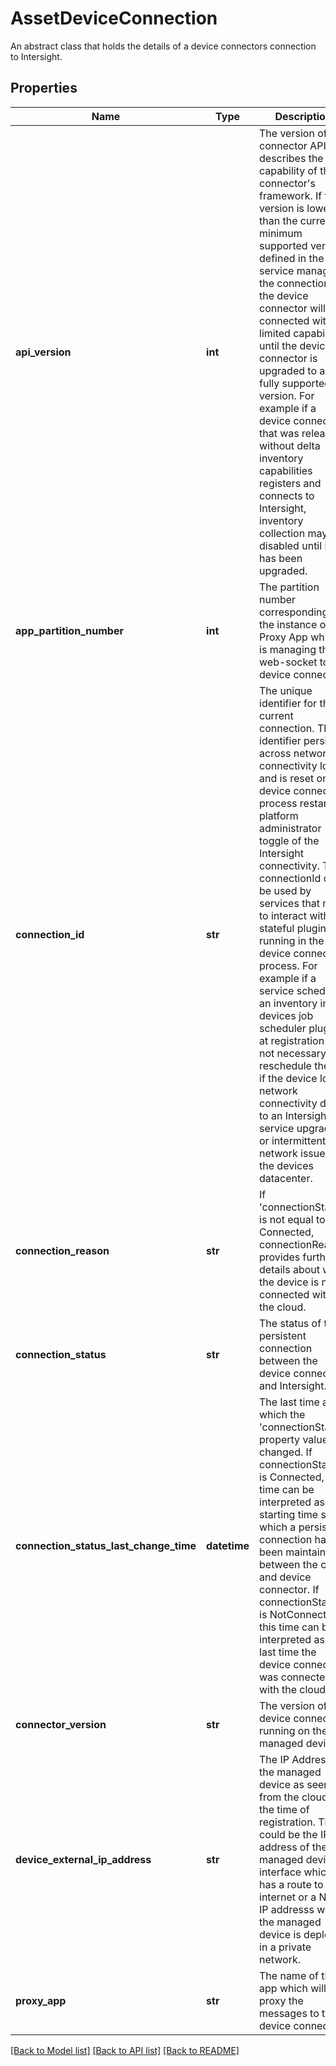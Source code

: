 # AssetDeviceConnection

An abstract class that holds the details of a device connectors connection to Intersight. 
## Properties
Name | Type | Description | Notes
------------ | ------------- | ------------- | -------------
**api_version** | **int** | The version of the connector API, describes the capability of the connector&#39;s framework. If the version is lower than the current minimum supported version defined in the service managing the connection, the device connector will be connected with limited capabilities until the device connector is upgraded to a fully supported version. For example if a device connector that was released without delta inventory capabilities registers and connects to Intersight, inventory collection may be disabled until it has been upgraded.    | [optional] [readonly] 
**app_partition_number** | **int** | The partition number corresponding to the instance of the Proxy App which is managing the web-socket to the device connector.   | [optional] [readonly] 
**connection_id** | **str** | The unique identifier for the current connection. The identifier persists across network connectivity loss and is reset on device connector process restart or platform administrator toggle of the Intersight connectivity. The connectionId can be used by services that need to interact with stateful plugins running in the device connector process. For example if a service schedules an inventory in a devices job scheduler plugin at registration it is not necessary to reschedule the job if the device loses network connectivity due to an Intersight service upgrade or intermittent network issues in the devices datacenter.   | [optional] [readonly] 
**connection_reason** | **str** | If &#39;connectionStatus&#39; is not equal to Connected, connectionReason provides further details about why the device is not connected with the cloud.   | [optional] [readonly] 
**connection_status** | **str** | The status of the persistent connection between the device connector and Intersight.   | [optional] [readonly] [default to '']
**connection_status_last_change_time** | **datetime** | The last time at which the &#39;connectionStatus&#39; property value changed. If connectionStatus is Connected, this time can be interpreted as the starting time since which a persistent connection has been maintained between the cloud and device connector. If connectionStatus is NotConnected, this time can be interpreted as the last time the device connector was connected with the cloud.   | [optional] [readonly] 
**connector_version** | **str** | The version of the device connector running on the managed device.   | [optional] [readonly] 
**device_external_ip_address** | **str** | The IP Address of the managed device as seen from the cloud at the time of registration. This could be the IP address of the managed device&#39;s interface which has a route to the internet or a NAT IP addresss when the managed device is deployed in a private network.   | [optional] [readonly] 
**proxy_app** | **str** | The name of the app which will proxy the messages to the device connector.    | [optional] [readonly] 

[[Back to Model list]](../README.md#documentation-for-models) [[Back to API list]](../README.md#documentation-for-api-endpoints) [[Back to README]](../README.md)


